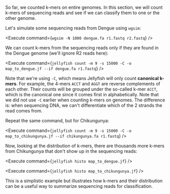 <script>
import Alert from "$components/Alert.svelte";
import Execute from "$components/Execute.svelte";
</script>

So far, we counted k-mers on entire genomes. In this section, we will count k-mers of sequencing reads and see if we can classify them to one or the other genome.

Let's simulate some sequencing reads from Dengue using `wgsim`:

<Execute command={`wgsim -N 1000 dengue.fa r1.fastq r2.fastq`} />

We can count k-mers from the sequencing reads only if they are found in the Dengue genome (we'll ignore R2 reads here):

<Execute command={`jellyfish count -m 9 -s 15000 -C -o map_to_dengue.jf --if dengue.fa r1.fastq`} />

Note that we're using `-C`, which means Jellyfish will only count **canonical k-mers**. For example, the 4-mers `ACCT` and `AGGT` are reverse complements of each other. Their counts will be grouped under the so-called k-mer `ACCT`, which is the canonical one since it comes first in alphabetically. Note that we did not use `-C` earlier when counting k-mers on genomes. The difference is: when sequencing DNA, we can't differentiate which of the 2 strands the read comes from.

Repeat the same command, but for Chikungunya:

<Execute command={`jellyfish count -m 9 -s 15000 -C -o map_to_chikungunya.jf --if chikungunya.fa r1.fastq`} />

Now, looking at the distribution of k-mers, there are thousands more k-mers from Chikungunya that don't show up in the sequencing reads:

<Execute command={`jellyfish histo map_to_dengue.jf`} />

<Execute command={`jellyfish histo map_to_chikungunya.jf`} />

This is a simplistic example but illustrates how k-mers and their distribution can be a useful way to summarize sequencing reads for classification.
